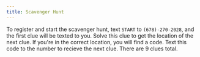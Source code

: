 ```yaml
---
title: Scavenger Hunt
---
```


To register and start the scavenger hunt, text `START` to `(678)-270-2028`, and the first clue will be texted to you. Solve this clue to get the location of the next clue. If you're in the correct location, you will find a code. Text this code to the number to recieve the next clue. There are 9 clues total. 